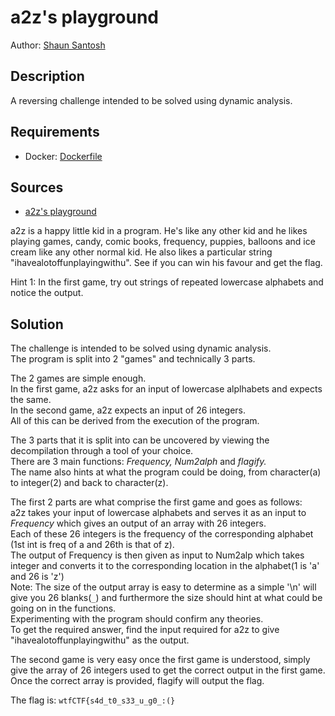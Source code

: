# a2z's playground

Author: [Shaun Santosh](https://github.com/ShadowRnG)

## Description

A reversing challenge intended to be solved using dynamic analysis.

## Requirements

- Docker: [Dockerfile](./Dockerfile)

## Sources

- [a2z's playground](./playground)

a2z is a happy little kid in a program. 
He's like any other kid and he likes playing games, candy, comic books, frequency, puppies, balloons and ice cream like any other normal kid. 
He also likes a particular string "ihavealotoffunplayingwithu". See if you can win his favour and get the flag.

Hint 1: In the first game, try out strings of repeated lowercase alphabets and notice the output.

## Solution
The challenge is intended to be solved using dynamic analysis.        
The program is split into 2 "games" and technically 3 parts.

The 2 games are simple enough.       
In the first game, a2z asks for an input of lowercase alplhabets and expects the same.        
In the second game, a2z expects an input of 26 integers.       
All of this can be derived from the execution of the program.      

The 3 parts that it is split into can be uncovered by viewing the decompilation through a tool of your choice.     
There are 3 main functions: _Frequency, Num2alph_ and _flagify._      
The name also hints at what the program could be doing, from character(a) to integer(2) and back to character(z).     

The first 2 parts are what comprise the first game and goes as follows:    
a2z takes your input of lowercase alphabets and serves it as an input to _Frequency_ which gives an output of an array with 26 integers.    
Each of these 26 integers is the frequency of the corresponding alphabet (1st int is freq of a and 26th is that of z).     
The output of Frequency is then given as input to Num2alp which takes integer and converts it to the corresponding location in the alphabet(1 is 'a' and 26 is 'z')    
Note: The size of the output array is easy to determine as a simple '\n' will give you 26 blanks(`_`) and furthermore the size should hint at what could be going on in the functions.     
Experimenting with the program should confirm any theories.    
To get the required answer, find the input required for a2z to give "ihavealotoffunplayingwithu" as the output.    

The second game is very easy once the first game is understood, simply give the array of 26 integers used to get the correct output in the first game.    
Once the correct array is provided, flagify will output the flag.    

The flag is:
`
wtfCTF{s4d_t0_s33_u_g0_:(}
`
